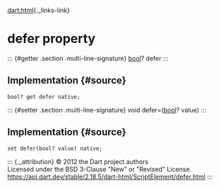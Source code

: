 [dart:html](../../dart-html/dart-html-library){._links-link}

defer property
==============

::: {#getter .section .multi-line-signature}
[bool](../../dart-core/bool-class)? defer
:::

Implementation {#source}
--------------

``` {.language-dart data-language="dart"}
bool? get defer native;
```

::: {#setter .section .multi-line-signature}
void defer=([bool](../../dart-core/bool-class)? value)
:::

Implementation {#source}
--------------

``` {.language-dart data-language="dart"}
set defer(bool? value) native;
```

::: {._attribution}
© 2012 the Dart project authors\
Licensed under the BSD 3-Clause \"New\" or \"Revised\" License.\
<https://api.dart.dev/stable/2.18.5/dart-html/ScriptElement/defer.html>
:::
